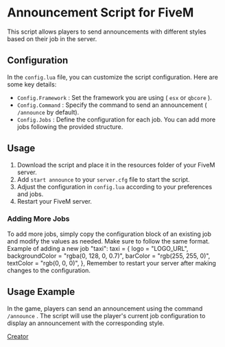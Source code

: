 # Announcement Script for FiveM
This script allows players to send announcements with different styles based on their job in the server.
## Configuration
In the  `config.lua`  file, you can customize the script configuration. Here are some key details:
-  `Config.Framework` : Set the framework you are using ( `esx`  or  `qbcore` ).
-  `Config.Command` : Specify the command to send an announcement ( `/announce`  by default).
-  `Config.Jobs` : Define the configuration for each job. You can add more jobs following the provided structure.
## Usage
1. Download the script and place it in the resources folder of your FiveM server.
2. Add  `start announce`  to your  `server.cfg`  file to start the script.
3. Adjust the configuration in  `config.lua`  according to your preferences and jobs.
4. Restart your FiveM server.
### Adding More Jobs
To add more jobs, simply copy the configuration block of an existing job and modify the values as needed. Make sure to follow the same format.
Example of adding a new job "taxi":
taxi = {
    logo = "LOGO_URL", 
    backgroundColor = "rgba(0, 128, 0, 0.7)", 
    barColor = "rgb(255, 255, 0)", 
    textColor = "rgb(0, 0, 0)", 
},
Remember to restart your server after making changes to the configuration.
## Usage Example
In the game, players can send an announcement using the command  `/announce` . The script will use the player's current job configuration to display an announcement with the corresponding style.

[Creator](NimaPicaroon)
